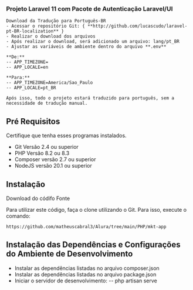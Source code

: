 ### Projeto Laravel 11 com Pacote de Autenticação Laravel/UI

```
Download da Tradução para Português-BR
- Acessar o repositório Git: { **http://github.com/lucascudo/laravel-pt-BR-localization** }
- Realizar o download dos arquivos
- Após realizar o download, será adicionado um arquivo: lang/pt_BR
- Ajustar as variáveis de ambiente dentro do arquivo **.env**

**De:**
-- APP_TIMEZONE=
-- APP_LOCALE=en

**Para:**
-- APP_TIMEZONE=America/Sao_Paulo
-- APP_LOCALE=pt_BR

Após isso, todo o projeto estará traduzido para português, sem a necessidade de tradução manual.
```

## Pré Requisitos

Certifique que tenha esses programas instalados.

-   Git Versão 2.4 ou superior
-   PHP Versão 8.2 ou 8.3
-   Composer versão 2.7 ou superior
-   NodeJS versão 20.1 ou superior

## Instalação

Download do códifo Fonte

Para utilizar este código, faça o clone utilizando o Git. Para isso, execute o comando:

```
https://github.com/matheuscabral3/Alura/tree/main/PHP/mkt-app
```

## Instalação das Dependências e Configurações do Ambiente de Desenvolvimento

-   Instalar as dependências listadas no arquivo composer.json
-   Instalar as dependências listadas no arquivo package.json
-   Iniciar o servidor de desenvolvimento:
    -- php artisan serve
